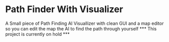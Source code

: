 # Path Finder With Visualizer
 A Small piece of Path Finding AI Visuallizer with clean GUI and a map editor so you can edit the map the AI to find the path through yourself
*** This project is currently on hold ***
